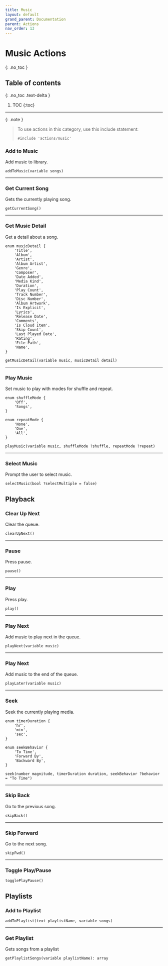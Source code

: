 ```yaml
---
title: Music
layout: default
grand_parent: Documentation
parent: Actions
nav_order: 13
---
```


# Music Actions
{: .no_toc }

## Table of contents
{: .no_toc .text-delta }

1. TOC
{:toc}

---

{: .note }
> To use actions in this category, use this include statement:
>
> ```
> #include 'actions/music'
> ```

### Add to Music

Add music to library.

```
addToMusic(variable songs)
```

---

### Get Current Song

Gets the currently playing song.

```
getCurrentSong()
```

---

### Get Music Detail

Get a detail about a song.

```
enum musicDetail {
    'Title',
    'Album',
    'Artist',
    'Album Artist',
    'Genre',
    'Composer',
    'Date Added',
    'Media Kind',
    'Duration',
    'Play Count',
    'Track Number',
    'Disc Number',
    'Album Artwork',
    'Is Explicit',
    'Lyrics',
    'Release Date',
    'Comments',
    'Is Cloud Item',
    'Skip Count',
    'Last Played Date',
    'Rating',
    'File Path',
    'Name',
}

getMusicDetail(variable music, musicDetail detail)
```

---

### Play Music

Set music to play with modes for shuffle and repeat.

```
enum shuffleMode {
    'Off',
    'Songs',
}

enum repeatMode {
    'None',
    'One',
    'All',
}

playMusic(variable music, shuffleMode ?shuffle, repeatMode ?repeat)
```

---

### Select Music

Prompt the user to select music.

```
selectMusic(bool ?selectMultiple = false)
```

## Playback

### Clear Up Next

Clear the queue.

```
clearUpNext()
```

---

### Pause

Press pause.

```
pause()
```

---

### Play

Press play.

```
play()
```

---

### Play Next

Add music to play next in the queue.

```
playNext(variable music)
```

---

### Play Next

Add music to the end of the queue.

```
playLater(variable music)
```

---

### Seek

Seek the currently playing media.

```
enum timerDuration {
    'hr',
    'min',
    'sec',
}

enum seekBehavior {
    'To Time',
    'Forward By',
    'Backward By',
}

seek(number magnitude, timerDuration duration, seekBehavior ?behavior = "To Time")
```

---

### Skip Back

Go to the previous song.

```
skipBack()
```

---

### Skip Forward

Go to the next song.

```
skipFwd()
```

---

### Toggle Play/Pause

```
togglePlayPause()
```

## Playlists

### Add to Playlist

```
addToPlaylist(text playlistName, variable songs)
```

---

### Get Playlist

Gets songs from a playlist

```
getPlaylistSongs(variable playlistName): array
```
